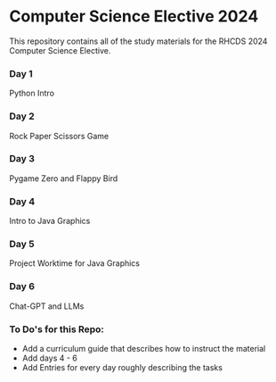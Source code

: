 # Computer Science Elective 2024
This repository contains all of the study materials for the RHCDS 2024 Computer Science Elective.

### Day 1
Python Intro

### Day 2
Rock Paper Scissors Game

### Day 3
Pygame Zero and Flappy Bird

### Day 4
Intro to Java Graphics

### Day 5
Project Worktime for Java Graphics

### Day 6
Chat-GPT and LLMs

### To Do's for this Repo:
- Add a curriculum guide that describes how to instruct the material
- Add days 4 - 6
- Add Entries for every day roughly describing the tasks
